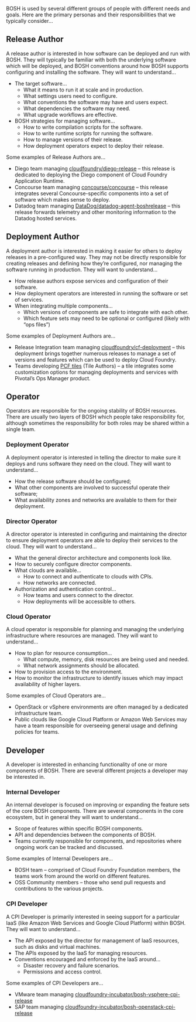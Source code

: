 BOSH is used by several different groups of people with different needs and goals. Here are the primary personas and their responsibilities that we typically consider…


## Release Author

A release author is interested in how software can be deployed and run with BOSH. They will typically be familiar with both the underlying software which will be deployed, and BOSH conventions around how BOSH supports configuring and installing the software. They will want to understand...

 * The target software...
    * What it means to run it at scale and in production.
    * What settings users need to configure.
    * What conventions the software may have and users expect.
    * What dependencies the software may need.
    * What upgrade workflows are effective.
 * BOSH strategies for managing software...
    * How to write compilation scripts for the software.
    * How to write runtime scripts for running the software.
    * How to manage versions of their release.
    * How deployment operators expect to deploy their release.

Some examples of Release Authors are…

 * Diego team managing [cloudfoundry/diego-release](https://github.com/cloudfoundry/diego-release) – this release is dedicated to deploying the Diego component of Cloud Foundry Application Runtime.
 * Concourse team managing [concourse/concourse](https://github.com/concourse/concourse) – this release integrates several Concourse-specific components into a set of software which makes sense to deploy.
 * Datadog team managing [DataDog/datadog-agent-boshrelease](https://github.com/DataDog/datadog-agent-boshrelease) – this release forwards telemetry and other monitoring information to the Datadog hosted services.


## Deployment Author

A deployment author is interested in making it easier for others to deploy releases in a pre-configured way. They may not be directly responsible for creating releases and defining how they’re configured, nor managing the software running in production. They will want to understand…

 * How release authors expose services and configuration of their software.
 * How deployment operators are interested in running the software or set of services.
 * When integrating multiple components…
    * Which versions of components are safe to integrate with each other.
    * Which feature sets may need to be optional or configured (likely with “ops files”)

Some examples of Deployment Authors are…

 * Release Integration team managing [cloudfoundry/cf-deployment](https://github.com/cloudfoundry/cf-deployment) – this deployment brings together numerous releases to manage a set of versions and features which can be used to deploy Cloud Foundry.
 * Teams developing [PCF tiles](https://docs.pivotal.io/tiledev/2-0/) (Tile Authors) – a tile integrates some customization options for managing deployments and services with Pivotal’s Ops Manager product.


## Operator

Operators are responsible for the ongoing stability of BOSH resources. There are usually two layers of BOSH which people take responsibility for, although sometimes the responsibility for both roles may be shared within a single team.


### Deployment Operator

A deployment operator is interested in telling the director to make sure it deploys and runs software they need on the cloud. They will want to understand...

 * How the release software should be configured;
 * What other components are involved to successful operate their software;
 * What availability zones and networks are available to them for their deployment.


### Director Operator

A director operator is interested in configuring and maintaining the director to ensure deployment operators are able to deploy their services to the cloud. They will want to understand...

 * What the general director architecture and components look like.
 * How to securely configure director components.
 * What clouds are available…
    * How to connect and authenticate to clouds with CPIs.
    * How networks are connected.
 * Authorization and authentication control…
    * How teams and users connect to the director.
    * How deployments will be accessible to others.


### Cloud Operator

A cloud operator is responsible for planning and managing the underlying infrastructure where resources are managed. They will want to understand…

 * How to plan for resource consumption…
    * What compute, memory, disk resources are being used and needed.
    * What network assignments should be allocated.
 * How to provision access to the environment.
 * How to monitor the infrastructure to identify issues which may impact availability of higher layers.

Some examples of Cloud Operators are…

 * OpenStack or vSphere environments are often managed by a dedicated infrastructure team.
 * Public clouds like Google Cloud Platform or Amazon Web Services may have a team responsible for overseeing general usage and defining policies for teams.


## Developer

A developer is interested in enhancing functionality of one or more components of BOSH. There are several different projects a developer may be interested in.


### Internal Developer

An internal developer is focused on improving or expanding the feature sets of the core BOSH components. There are several components in the core ecosystem, but in general they will want to understand…

 * Scope of features within specific BOSH components.
 * API and dependencies between the components of BOSH.
 * Teams currently responsible for components, and repositories where ongoing work can be tracked and discussed.

Some examples of Internal Developers are…

 * BOSH team – comprised of Cloud Foundry Foundation members, the teams work from around the world on different features.
 * OSS Community members – those who send pull requests and contributions to the various projects.


### CPI Developer

A CPI Developer is primarily interested in seeing support for a particular IaaS (like Amazon Web Services and Google Cloud Platform) within BOSH. They will want to understand…

 * The API exposed by the director for management of IaaS resources, such as disks and virtual machines.
 * The APIs exposed by the IaaS for managing resources.
 * Conventions encouraged and enforced by the IaaS around…
    * Disaster recovery and failure scenarios.
    * Permissions and access control.

Some examples of CPI Developers are…

 * VMware team managing [cloudfoundry-incubator/bosh-vsphere-cpi-release](https://github.com/cloudfoundry-incubator/bosh-vsphere-cpi-release)
 * SAP team managing [cloudfoundry-incubator/bosh-openstack-cpi-release](https://github.com/cloudfoundry-incubator/bosh-openstack-cpi-release)
